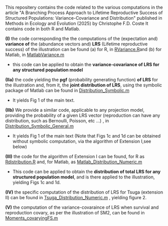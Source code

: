 This repositery contains the code related to the various computations in the article "A Branching Process Approach to Lifetime Reproductive Success of Structured Populations: Variance-Covariance and Distribution" published in Methods in Ecology and Evolution (2025) by Christophe F.D. Coste
It contains code in both R and Matlab. 

**(I)** the code corresponding the the computations of the (expectation and) **variance of** the (abundance vectors and) **LRS** (Lifetime reproductive success) of the illustration can be found (a) for R, in [RVariance.R](https://github.com/ChristopheCoste/DistributionLRS/blob/main/RVariance.R)and (b) for Matlab, in [MatlabVariance.m](https://github.com/ChristopheCoste/DistributionLRS/blob/main/MatlabVariance.m)
- this code can be applied to obtain the **variance-covariance of LRS for any structured population model**

**(IIa)** the code yielding the **pgf** (probability generating function) **of LRS** for the illustration and, from it, the **joint distribution of LRS**, using the symbolic package of Matlab can be found in [Distribution_Symbolic.m](https://github.com/ChristopheCoste/DistributionLRS/blob/main/Distribution_Symbolic.m)
- It yields Fig 1 of the main text.
  
**(IIb)**  We provide a similar code, applicable to any projection model, providing the probability of a given LRS vector (reproduction can have any distribution, such as Bernoulli, Poisson, etc ...) , in [Distribution_Symbolic_General.m](https://github.com/ChristopheCoste/DistributionLRS/blob/main/Distribution_Symbolic_General.m)
- It yields Fig 1 of the main text (Note that Figs 1c and 1d can be obtained without symbolic computation, via the algorithm of Extension I,see below)

**(III)** the code for the algorithm of Extension I can be found, for R as  [Rdistribution.R](https://github.com/ChristopheCoste/DistributionLRS/blob/main/Rdistribution.R) and, for Matlab, as [Matlab_Distribution_Numeric.m](https://github.com/ChristopheCoste/DistributionLRS/blob/main/Matlab_Distribution_Numeric.m) 
- This code can be applied to obtain the **distribution of total LRS for any structured population model**, and is there applied to the illustration, yielding Figs 1c and 1d.


**(IV)** the specific computation of the distribution of LRS for Tsuga (extension II) can be found in [Tsuga_Distribution_Numeric.m](https://github.com/ChristopheCoste/DistributionLRS/blob/main/Tsuga_Distribution_Numeric.m) , yielding figure 2.

**(V)** the computation of the variance-covaraince of LRS when survival and reproduction covary, as per the illustration of SM2, can be found in  [Moments_covaryingFS.m](https://github.com/ChristopheCoste/DistributionLRS/blob/main/Moments_covaryingFS.m)
